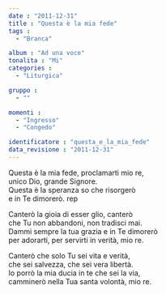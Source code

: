 ```yaml
---
date : "2011-12-31"
title : "Questa è la mia fede"
tags : 
  - "Branca"

album : "Ad una voce"
tonalita : "Mi"
categories : 
  - "Liturgica"

gruppo : 
  - ""

momenti : 
  - "Ingresso"
  - "Congedo"

identificatore : "questa_e_la_mia_fede"
data_revisione : "2011-12-31"
---
```

  
  
Questa è la mia fede, proclamarti mio re,  
unico Dio, grande Signore.  
Questa è la speranza so che risorgerò  
e in Te dimorerò. rep  
  
  
Canterò la gioia di esser glio, canterò  
che Tu non abbandoni, non tradisci mai.  
Dammi sempre la tua grazia e in Te dimorerò  
per adorarti, per servirti in verità, mio re.  
  
  
Canterò che solo Tu sei vita e verità,   
che sei salvezza, che sei vera libertà.  
Io porrò la mia ducia in te che sei la via,  
camminerò nella Tua santa volontà, mio re.  
  
  
  
  
